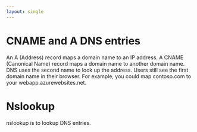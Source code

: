 ```yaml
---
layout: single
---
```



# CNAME and A DNS entries
An A (Address) record maps a domain name to an IP address.
A CNAME (Canonical Name) record maps a domain name to another domain name. 
DNS uses the second name to look up the address. Users still see the first domain name in their browser. 
For example, you could map contoso.com to your webapp.azurewebsites.net.

 
# Nslookup
nslookup is to lookup DNS entries.

